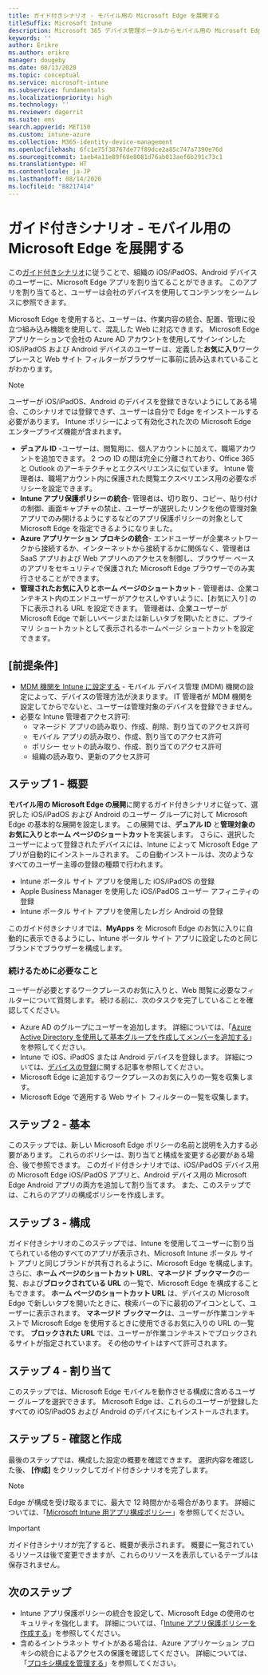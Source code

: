 ```yaml
---
title: ガイド付きシナリオ - モバイル用の Microsoft Edge を展開する
titleSuffix: Microsoft Intune
description: Microsoft 365 デバイス管理ポータルからモバイル用の Microsoft Edge を展開するためのガイド付きシナリオについて説明します。
keywords: ''
author: Erikre
ms.author: erikre
manager: dougeby
ms.date: 08/13/2020
ms.topic: conceptual
ms.service: microsoft-intune
ms.subservice: fundamentals
ms.localizationpriority: high
ms.technology: ''
ms.reviewer: dagerrit
ms.suite: ems
search.appverid: MET150
ms.custom: intune-azure
ms.collection: M365-identity-device-management
ms.openlocfilehash: 6fc1e75f38767de77f89dce2a85c747a7390e76d
ms.sourcegitcommit: 1aeb4a11e89f68e8081d76ab013aef6b291c73c1
ms.translationtype: HT
ms.contentlocale: ja-JP
ms.lasthandoff: 08/14/2020
ms.locfileid: "88217414"
---
```

# <a name="guided-scenario---deploy-microsoft-edge-for-mobile"></a>ガイド付きシナリオ - モバイル用の Microsoft Edge を展開する

この[ガイド付きシナリオ](guided-scenarios-overview.md)に従うことで、組織の iOS/iPadOS、Android デバイスのユーザーに、Microsoft Edge アプリを割り当てることができます。 このアプリを割り当てると、ユーザーは会社のデバイスを使用してコンテンツをシームレスに参照できます。

Microsoft Edge を使用すると、ユーザーは、作業内容の統合、配置、管理に役立つ組み込み機能を使用して、混乱した Web に対応できます。 Microsoft Edge アプリケーションで会社の Azure AD アカウントを使用してサインインした iOS/iPadOS および Android デバイスのユーザーは、定義した**お気に入り**ワークプレースと Web サイト フィルターがブラウザーに事前に読み込まれていることがわかります。

> [!NOTE]
> ユーザーが iOS/iPadOS、Android のデバイスを登録できないようにしてある場合、このシナリオでは登録できず、ユーザーは自分で Edge をインストールする必要があります。
Intune ポリシーによって有効化された次の Microsoft Edge エンタープライズ機能が含まれます。

- **デュアル ID** -ユーザーは、閲覧用に、個人アカウントに加えて、職場アカウントを追加できます。 2 つの ID の間は完全に分離されており、Office 365 と Outlook のアーキテクチャとエクスペリエンスに似ています。 Intune 管理者は、職場アカウント内に保護された閲覧エクスペリエンス用の必要なポリシーを設定できます。
- **Intune アプリ保護ポリシーの統合**- 管理者は、切り取り、コピー、貼り付けの制御、画面キャプチャの禁止、ユーザーが選択したリンクを他の管理対象アプリでのみ開けるようにするなどのアプリ保護ポリシーの対象として Microsoft Edge を指定できるようになりました。
- **Azure アプリケーション プロキシの統合**- エンドユーザーが企業ネットワークから接続するか、インターネットから接続するかに関係なく、管理者は SaaS アプリおよび Web アプリへのアクセスを制御し、ブラウザー ベースのアプリをセキュリティで保護された Microsoft Edge ブラウザーでのみ実行させることができます。
- **管理されたお気に入りとホーム ページのショートカット** - 管理者は、企業コンテキスト内のエンドユーザーがアクセスしやすいように、[お気に入り] の下に表示される URL を設定できます。 管理者は、企業ユーザーが Microsoft Edge で新しいページまたは新しいタブを開いたときに、プライマリ ショートカットとして表示されるホームページ ショートカットを設定できます。

## <a name="prerequisites"></a>[前提条件]

- [MDM 機関を Intune に設定する](mdm-authority-set.md#set-mdm-authority-to-intune) - モバイル デバイス管理 (MDM) 機関の設定によって、デバイスの管理方法が決まります。 IT 管理者が MDM 機関を設定してからでないと、ユーザーは管理対象のデバイスを登録できません。
- 必要な Intune 管理者アクセス許可:
  - マネージド アプリの読み取り、作成、削除、割り当てのアクセス許可
  - モバイル アプリの読み取り、作成、割り当てのアクセス許可
  - ポリシー セットの読み取り、作成、割り当てのアクセス許可
  - 組織の読み取り、更新のアクセス許可

## <a name="step-1---introduction"></a>ステップ 1 - 概要

**モバイル用の Microsoft Edge の展開**に関するガイド付きシナリオに従って、選択した iOS/iPadOS および Android のユーザー グループに対して Microsoft Edge の基本的な展開を設定します。 この展開では、**デュアル ID** と**管理対象のお気に入りとホーム ページのショートカット**を実装します。 さらに、選択したユーザーによって登録されたデバイスには、Intune によって Microsoft Edge アプリが自動的にインストールされます。 この自動インストールは、次のようなすべてのユーザー主導の登録の種類で行われます。

- Intune ポータル サイト アプリを使用した iOS/iPadOS の登録
- Apple Business Manager を使用した iOS/iPadOS ユーザー アフィニティの登録
- Intune ポータル サイト アプリを使用したレガシ Android の登録

このガイド付きシナリオでは、**MyApps** を Microsoft Edge のお気に入りに自動的に表示できるようにし、Intune ポータル サイト アプリに設定したのと同じブランドでブラウザーを構成します。

### <a name="what-you-will-need-to-continue"></a>続けるために必要なこと

ユーザーが必要とするワークプレースのお気に入りと、Web 閲覧に必要なフィルターについて質問します。 続ける前に、次のタスクを完了していることを確認してください。

- Azure AD のグループにユーザーを追加します。 詳細については、「[Azure Active Directory を使用して基本グループを作成してメンバーを追加する](https://go.microsoft.com/fwlink/?linkid=2102458)」を参照してください。
- Intune で iOS、iPadOS または Android デバイスを登録します。 詳細については、[デバイスの登録](https://go.microsoft.com/fwlink/?linkid=2102547)に関する記事を参照してください。
- Microsoft Edge に追加するワークプレースのお気に入りの一覧を収集します。
- Microsoft Edge で適用する Web サイト フィルターの一覧を収集します。

## <a name="step-2---basics"></a>ステップ 2 - 基本

このステップでは、新しい Microsoft Edge ポリシーの名前と説明を入力する必要があります。 これらのポリシーは、割り当てと構成を変更する必要がある場合、後で参照できます。 このガイド付きシナリオでは、iOS/iPadOS デバイス用の Microsoft Edge iOS/iPadOS アプリと、Android デバイス用の Microsoft Edge Android アプリの両方を追加して割り当てます。 また、このステップでは、これらのアプリの構成ポリシーを作成します。

## <a name="step-3---configuration"></a>ステップ 3 - 構成

ガイド付きシナリオのこのステップでは、Intune を使用してユーザーに割り当てられている他のすべてのアプリが表示され、Microsoft Intune ポータル サイト アプリと同じブランドが共有されるように、Microsoft Edge を構成します。 さらに、**ホーム ページのショートカット URL**、**マネージド ブックマーク**の一覧、および**ブロックされている URL** の一覧で、Microsoft Edge を構成することもできます。 **ホーム ページのショートカット URL** は、デバイスの Microsoft Edge で新しいタブを開いたときに、検索バーの下に最初のアイコンとして、ユーザーに表示されます。 **マネージド ブックマーク**は、ユーザーが作業コンテキストで Microsoft Edge を使用するときに使用できるお気に入りの URL の一覧です。 **ブロックされた URL** では、ユーザーが作業コンテキストでブロックされるサイトが指定されています。 その他のサイトはすべて許可されます。

## <a name="step-4---assignments"></a>ステップ 4 - 割り当て

このステップでは、Microsoft Edge モバイルを動作させる構成に含めるユーザー グループを選択できます。 Microsoft Edge は、これらのユーザーが登録したすべての iOS/iPadOS および Android のデバイスにもインストールされます。

## <a name="step-5---review--create"></a>ステップ 5 - 確認と作成

最後のステップでは、構成した設定の概要を確認できます。 選択内容を確認した後、 **[作成]** をクリックしてガイド付きシナリオを完了します。 

> [!NOTE]
> Edge が構成を受け取るまでに、最大で 12 時間かかる場合があります。 詳細については、「[Microsoft Intune 用アプリ構成ポリシー](../apps/app-configuration-policies-overview.md)」を参照してください。

> [!IMPORTANT]
> ガイド付きシナリオが完了すると、概要が表示されます。 概要に一覧されているリソースは後で変更できますが、これらのリソースを表示しているテーブルは保存されません。

## <a name="next-steps"></a>次のステップ

- Intune アプリ保護ポリシーの統合を設定して、Microsoft Edge の使用のセキュリティを強化します。 詳細については、「[Intune アプリ保護ポリシーを作成する](../apps/manage-microsoft-edge.md#create-intune-app-protection-policies)」を参照してください。
- 含めるイントラネット サイトがある場合は、Azure アプリケーション プロキシの統合によるアクセスの保護を確認してください。 詳細については、「[プロキシ構成を管理する](../apps/manage-microsoft-edge.md#manage-proxy-configuration)」を参照してください。